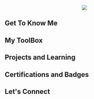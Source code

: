 <p align= "center">
<img src= "https://capsule-render.vercel.app/api?text= Hi%There, Its%Janet!!&animation=twinkling&type=speech&color=gradient&height=100"/>
</p>

## Get To Know Me


## My ToolBox

## Projects and Learning

## Certifications and Badges


## Let's Connect
